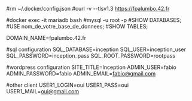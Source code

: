 #rm  ~/.docker/config.json
#curl -v --tlsv1.3 https://fpalumbo.42.fr

#docker exec -it mariadb bash
#mysql -u root -p
#SHOW DATABASES;
#USE nom_de_votre_base_de_donnees;
#SHOW TABLES;

DOMAIN_NAME=fpalumbo.42.fr

#sql configuration
SQL_DATABASE=inception
SQL_USER=inception_user
SQL_PASSWORD=inception_pass
SQL_ROOT_PASSWORD=rootpass

#wordpress configuration
SITE_TITLE=Inception
ADMIN_USER=fabio
ADMIN_PASSWORD=fabio
ADMIN_EMAIL=fabio@gmail.com


#other client
USER1_LOGIN=oui
USER1_PASS=oui
USER1_MAIL=oui@gmail.com